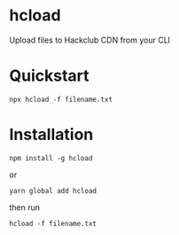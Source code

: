 # hcload
Upload files to Hackclub CDN from your CLI

# Quickstart
```
npx hcload -f filename.txt
```

# Installation
```
npm install -g hcload
```

or 

```
yarn global add hcload
```

then run

```
hcload -f filename.txt
```